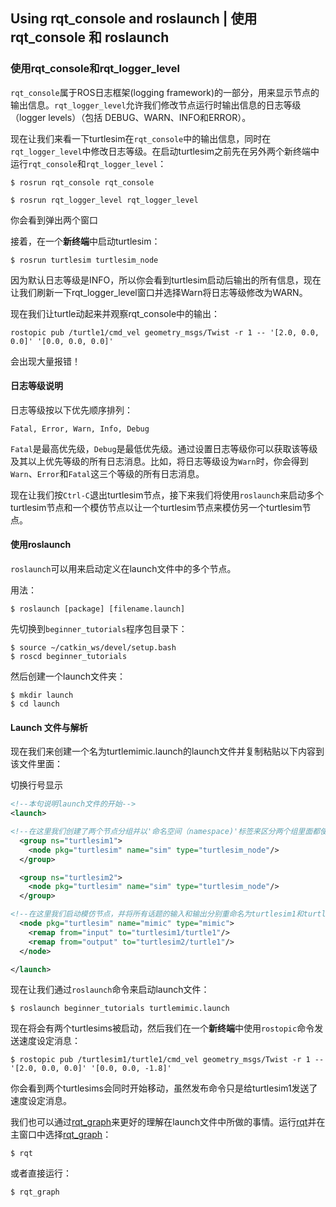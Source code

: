 ## Using rqt_console and roslaunch | 使用 rqt_console 和 roslaunch

### 使用rqt_console和rqt_logger_level

`rqt_console`属于ROS日志框架(logging framework)的一部分，用来显示节点的输出信息。`rqt_logger_level`允许我们修改节点运行时输出信息的日志等级（logger levels）（包括 DEBUG、WARN、INFO和ERROR）。

现在让我们来看一下turtlesim在`rqt_console`中的输出信息，同时在`rqt_logger_level`中修改日志等级。在启动turtlesim之前先在另外两个新终端中运行`rqt_console`和`rqt_logger_level`：

```
$ rosrun rqt_console rqt_console
```

```
$ rosrun rqt_logger_level rqt_logger_level
```

你会看到弹出两个窗口

接着，在一个**新终端**中启动turtlesim：

```
$ rosrun turtlesim turtlesim_node
```

因为默认日志等级是INFO，所以你会看到turtlesim启动后输出的所有信息，现在让我们刷新一下rqt_logger_level窗口并选择Warn将日志等级修改为WARN。

现在我们让turtle动起来并观察rqt_console中的输出：

```
rostopic pub /turtle1/cmd_vel geometry_msgs/Twist -r 1 -- '[2.0, 0.0, 0.0]' '[0.0, 0.0, 0.0]'
```

会出现大量报错！

#### 日志等级说明

日志等级按以下优先顺序排列：

```
Fatal, Error, Warn, Info, Debug
```

`Fatal`是最高优先级，`Debug`是最低优先级。通过设置日志等级你可以获取该等级及其以上优先等级的所有日志消息。比如，将日志等级设为`Warn`时，你会得到`Warn`、`Error`和`Fatal`这三个等级的所有日志消息。

现在让我们按`Ctrl-C`退出turtlesim节点，接下来我们将使用`roslaunch`来启动多个turtlesim节点和一个模仿节点以让一个turtlesim节点来模仿另一个turtlesim节点。

#### 使用roslaunch

`roslaunch`可以用来启动定义在launch文件中的多个节点。

用法：

```
$ roslaunch [package] [filename.launch]
```

先切换到`beginner_tutorials`程序包目录下：

```
$ source ~/catkin_ws/devel/setup.bash
$ roscd beginner_tutorials
```

然后创建一个launch文件夹：

```
$ mkdir launch
$ cd launch
```

#### Launch 文件与解析

现在我们来创建一个名为turtlemimic.launch的launch文件并复制粘贴以下内容到该文件里面：

切换行号显示

```xml
<!--本句说明launch文件的开始-->
<launch>

<!--在这里我们创建了两个节点分组并以'命名空间（namespace)'标签来区分两个组里面都使用相同的turtlesim节点并命名为'sim'。这样可以让我们同时启动两个turtlesim模拟器而不会产生命名冲突。-->
  <group ns="turtlesim1">
    <node pkg="turtlesim" name="sim" type="turtlesim_node"/>
  </group>

  <group ns="turtlesim2">
    <node pkg="turtlesim" name="sim" type="turtlesim_node"/>
  </group>

<!--在这里我们启动模仿节点，并将所有话题的输入和输出分别重命名为turtlesim1和turtlesim2，这样就会使turtlesim2模仿turtlesim1。-->
  <node pkg="turtlesim" name="mimic" type="mimic">
    <remap from="input" to="turtlesim1/turtle1"/>
    <remap from="output" to="turtlesim2/turtle1"/>
  </node>

</launch>
```

现在让我们通过`roslaunch`命令来启动launch文件：

```
$ roslaunch beginner_tutorials turtlemimic.launch
```

现在将会有两个turtlesims被启动，然后我们在一个**新终端**中使用`rostopic`命令发送速度设定消息：

```
$ rostopic pub /turtlesim1/turtle1/cmd_vel geometry_msgs/Twist -r 1 -- '[2.0, 0.0, 0.0]' '[0.0, 0.0, -1.8]'
```

你会看到两个turtlesims会同时开始移动，虽然发布命令只是给turtlesim1发送了速度设定消息。

我们也可以通过[rqt_graph](http://wiki.ros.org/rqt_graph)来更好的理解在launch文件中所做的事情。运行[rqt](http://wiki.ros.org/rqt)并在主窗口中选择[rqt_graph](http://wiki.ros.org/rqt_graph)：

```
$ rqt
```

或者直接运行：

```
$ rqt_graph
```

